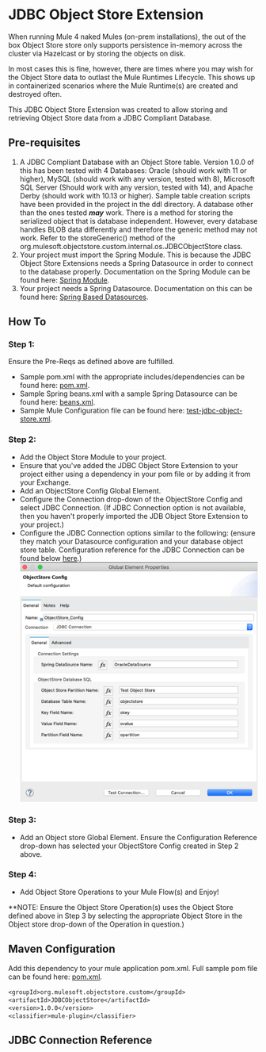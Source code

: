 
# JDBC Object Store Extension

When running Mule 4 naked Mules (on-prem installations), the out of the box Object Store store only supports persistence in-memory across the cluster via Hazelcast or by storing the objects on disk. 

In most cases this is fine, however, there are times where you may wish for the Object Store data to outlast the Mule Runtimes Lifecycle.  This shows up in containerized scenarios where the Mule Runtime(s) are created and destroyed often.

This JDBC Object Store Extension was created to allow storing and retrieving Object Store data from a JDBC Compliant Database.

## Pre-requisites

 1. A JDBC Compliant Database with an Object Store table.  Version 1.0.0 of this has been tested with 4 Databases:  Oracle (should work with 11 or higher), MySQL (should work with any version, tested with 8), Microsoft SQL Server (Should work with any version, tested with 14), and Apache Derby (should work with 10.13 or higher).  Sample table creation scripts have been provided in the project in the ddl directory.  A database other than the ones tested ***may*** work.  There is a method for storing the serialized object that is database independent.  However, every database handles BLOB data differently and therefore the generic method may not work.  Refer to the storeGeneric() method of the org.mulesoft.objectstore.custom.internal.os.JDBCObjectStore class.
 2. Your project must import the Spring Module.  This is because the JDBC Object Store Extensions needs a Spring Datasource in order to connect to the database properly.  Documentation on the Spring Module can be found here:  [Spring Module](https://docs.mulesoft.com/spring-module/1.3/).
 3. Your project needs a Spring Datasource.  Documentation on this can be found here: [Spring Based Datasources](https://help.mulesoft.com/s/article/Spring-based-datasources).

## How To

### Step 1:
Ensure the Pre-Reqs as defined above are fulfilled.

 - Sample pom.xml with the appropriate includes/dependencies can be found here: [pom.xml](docs/samples/pom.xml).
 - Sample Spring beans.xml with a sample Spring Datasource can be found here: [beans.xml](docs/samples/beans.xml).
 - Sample Mule Configuration file can be found here: [test-jdbc-object-store.xml](docs/samples/test-jdbc-object-store.xml).

### Step 2:

 - Add the Object Store Module to your project.
 - Ensure that you've added the JDBC Object Store Extension to your project either using a dependency in your pom file or by adding it from your Exchange.
 - Add an ObjectStore Config Global Element.
 - Configure the Connection drop-down of the ObjectStore Config and select JDBC Connection.  (If JDBC Connection option is not available, then you haven't properly imported the JDB Object Store Extension to your project.)
 - Configure the JDBC Connection options similar to the following: (ensure they match your Datasource configuration and your database object store table. Configuration reference for the JDBC Connection can be found below [here](#jdbc-connection-reference).)
![ObjectStore Connection Config](docs/images/ObjectStore-Config.png)

### Step 3:
 - Add an Object store Global Element.  Ensure the Configuration Reference drop-down has selected your ObjectStore Config created in Step 2 above.

### Step 4:

 - Add Object Store Operations to your Mule Flow(s) and Enjoy!

**NOTE: Ensure the Object Store Operation(s) uses the Object Store defined above in Step 3 by selecting the appropriate Object Store in the Object store drop-down of the Operation in question.)

## Maven Configuration
Add this dependency to your mule application pom.xml. Full sample pom file can be found here: [pom.xml](docs/samples/pom.xml).

```
<groupId>org.mulesoft.objectstore.custom</groupId>
<artifactId>JDBCObjectStore</artifactId>
<version>1.0.0</version>
<classifier>mule-plugin</classifier>
```
## JDBC Connection Reference